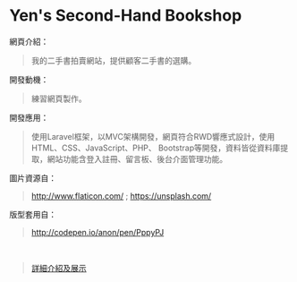 # Yen's Second-Hand Bookshop

 網頁介紹：
>我的二手書拍賣網站，提供顧客二手書的選購。

開發動機：
>練習網頁製作。

開發應用：
>使用Laravel框架，以MVC架構開發，網頁符合RWD響應式設計，使用HTML、CSS、JavaScript、PHP、 Bootstrap等開發，資料皆從資料庫提取，網站功能含登入註冊、留言板、後台介面管理功能。  
   

圖片資源自：
>http://www.flaticon.com/ ; https://unsplash.com/  

版型套用自：
>http://codepen.io/anon/pen/PppyPJ
  
<br>  
    
>[詳細介紹及展示](https://github.com/wai-imyen/P-Family/blob/master/P-Family%20%E7%B6%B2%E7%AB%99%E5%B1%95%E7%A4%BA%E5%8F%8A%E4%BB%8B%E7%B4%B9.pdf)
  
